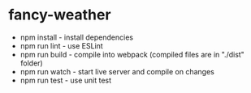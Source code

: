 # fancy-weather

* npm install - install dependencies
* npm run lint - use ESLint
* npm run build - compile into webpack (compiled files are in "./dist" folder)
* npm run watch - start live server and compile on changes
* npm run test - use unit test
